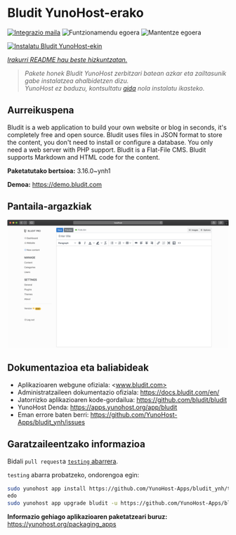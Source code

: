 <!--
Ohart ongi: README hau automatikoki sortu da <https://github.com/YunoHost/apps/tree/master/tools/readme_generator>ri esker
EZ editatu eskuz.
-->

# Bludit YunoHost-erako

[![Integrazio maila](https://dash.yunohost.org/integration/bludit.svg)](https://ci-apps.yunohost.org/ci/apps/bludit/) ![Funtzionamendu egoera](https://ci-apps.yunohost.org/ci/badges/bludit.status.svg) ![Mantentze egoera](https://ci-apps.yunohost.org/ci/badges/bludit.maintain.svg)

[![Instalatu Bludit YunoHost-ekin](https://install-app.yunohost.org/install-with-yunohost.svg)](https://install-app.yunohost.org/?app=bludit)

*[Irakurri README hau beste hizkuntzatan.](./ALL_README.md)*

> *Pakete honek Bludit YunoHost zerbitzari batean azkar eta zailtasunik gabe instalatzea ahalbidetzen dizu.*  
> *YunoHost ez baduzu, kontsultatu [gida](https://yunohost.org/install) nola instalatu ikasteko.*

## Aurreikuspena

Bludit is a web application to build your own website or blog in seconds, it's completely free and open source. Bludit uses files in JSON format to store the content, you don't need to install or configure a database. You only need a web server with PHP support. Bludit is a Flat-File CMS. Bludit supports Markdown and HTML code for the content.

**Paketatutako bertsioa:** 3.16.0~ynh1

**Demoa:** <https://demo.bludit.com>

## Pantaila-argazkiak

![Bludit(r)en pantaila-argazkia](./doc/screenshots/bludit_1_en.png)

## Dokumentazioa eta baliabideak

- Aplikazioaren webgune ofiziala: <www.bludit.com>
- Administratzaileen dokumentazio ofiziala: <https://docs.bludit.com/en/>
- Jatorrizko aplikazioaren kode-gordailua: <https://github.com/bludit/bludit>
- YunoHost Denda: <https://apps.yunohost.org/app/bludit>
- Eman errore baten berri: <https://github.com/YunoHost-Apps/bludit_ynh/issues>

## Garatzaileentzako informazioa

Bidali `pull request`a [`testing` abarrera](https://github.com/YunoHost-Apps/bludit_ynh/tree/testing).

`testing` abarra probatzeko, ondorengoa egin:

```bash
sudo yunohost app install https://github.com/YunoHost-Apps/bludit_ynh/tree/testing --debug
edo
sudo yunohost app upgrade bludit -u https://github.com/YunoHost-Apps/bludit_ynh/tree/testing --debug
```

**Informazio gehiago aplikazioaren paketatzeari buruz:** <https://yunohost.org/packaging_apps>
